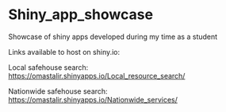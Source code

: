 # Shiny_app_showcase
Showcase of shiny apps developed during my time as a student

Links available to host on shiny.io:


Local safehouse search: https://omastalir.shinyapps.io/Local_resource_search/

Nationwide safehouse search: https://omastalir.shinyapps.io/Nationwide_services/
